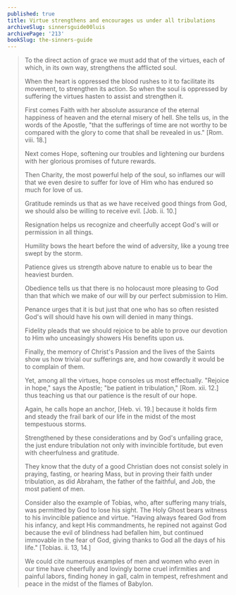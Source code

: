 ```yaml
---
published: true
title: Virtue strengthens and encourages us under all tribulations
archiveSlug: sinnersguide00luis
archivePage: '213'
bookSlug: the-sinners-guide
---
```


> To the direct action of grace we must add that of the virtues, each of which, in its own way, strengthens the afflicted soul.
>
> When the heart is oppressed the blood rushes to it to facilitate its movement, to strengthen its action. So when the soul is oppressed by suffering the virtues hasten to assist and strengthen it.
>
> First comes Faith with her absolute assurance of the eternal happiness of heaven and the eternal misery of hell. She tells us, in the words of the Apostle, "that the sufferings of time are not worthy to be compared with the glory to come that shall be revealed in us." [Rom. viii. 18.]
>
> Next comes Hope, softening our troubles and lightening our burdens with her glorious promises of future rewards.
>
> Then Charity, the most powerful help of the soul, so inflames our will that we even desire to suffer for love of Him who has endured so much for love of us.
>
> Gratitude reminds us that as we have received good things from God, we should also be willing to receive evil. [Job. ii. 10.]
>
> Resignation helps us recognize and cheerfully accept God's will or permission in all things.
>
> Humility bows the heart before the wind of adversity, like a young tree swept by the storm.
>
> Patience gives us strength above nature to enable us to bear the heaviest burden.
>
> Obedience tells us that there is no holocaust more pleasing to God than that which we make of our will by our perfect submission to Him.
>
> Penance urges that it is but just that one who has so often resisted God's will should have his own will denied in many things.
>
> Fidelity pleads that we should rejoice to be able to prove our devotion to Him who unceasingly showers His benefits upon us.
>
> Finally, the memory of Christ's Passion and the lives of the Saints show us how trivial our sufferings are, and how cowardly it would be to complain of them.
>
> Yet, among all the virtues, hope consoles us most effectually. "Rejoice in hope," says the Apostle; "be patient in tribulation," [Rom. xii. 12.] thus teaching us that our patience is the result of our hope.
>
> Again, he calls hope an anchor, [Heb. vi. 19.] because it holds firm and steady the frail bark of our life in the midst of the most tempestuous storms.
>
> Strengthened by these considerations and by God's unfailing grace, the just endure tribulation not only with invincible fortitude, but even with cheerfulness and gratitude.
>
> They know that the duty of a good Christian does not consist solely in praying, fasting, or hearing Mass, but in proving their faith under tribulation, as did Abraham, the father of the faithful, and Job, the most patient of men.
>
> Consider also the example of Tobias, who, after suffering many trials, was permitted by God to lose his sight. The Holy Ghost bears witness to his invincible patience and virtue. "Having always feared God from his infancy, and kept His commandments, he repined not against God because the evil of blindness had befallen him, but continued immovable in the fear of God, giving thanks to God all the days of his life." [Tobias. ii. 13, 14.]
>
> We could cite numerous examples of men and women who even in our time have cheerfully and lovingly borne cruel infirmities and painful labors, finding honey in gall, calm in tempest, refreshment and peace in the midst of the flames of Babylon.
